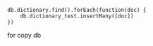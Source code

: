 ```
db.dictionary.find().forEach(function(doc) {
    db.dictionary_test.insertMany([doc])
})
```
for copy db
